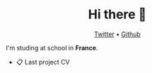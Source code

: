 <h1 align="center">Hi there 👋</h1>

<p align="center">
  <a href="https://twitter.com/H1CH444M">Twitter</a> •
  <a href="https://github.com/HichamDebbouza">Github</a>
</p>

I'm studing at school in __France__. 


* 📋 Last project CV
